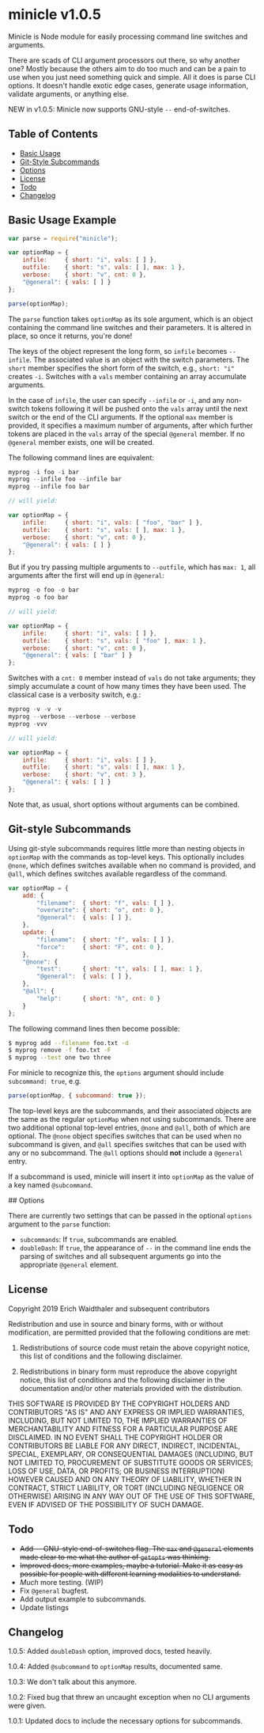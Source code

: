 # minicle v1.0.5

Minicle is Node module for easily processing command line switches and arguments.

There are scads of CLI argument processors out there, so why another one? Mostly 
because the others aim to do too much and can be a pain to use when you just 
need something quick and simple. All it does is parse CLI options. It doesn't 
handle exotic edge cases, generate usage information, validate arguments, or 
anything else.

NEW in v1.0.5: Minicle now supports GNU-style `--` end-of-switches.

## Table of Contents

* [Basic Usage](#basic-usage)
* [Git-Style Subcommands](#subcommands)
* [Options](#options)
* [License](#license)
* [Todo](#todo)
* [Changelog](#changelog)

<a name="basic-usage"></a>
## Basic Usage Example
```javascript
var parse = require("minicle");

var optionMap = {
    infile:     { short: "i", vals: [ ] },
    outfile:    { short: "s", vals: [ ], max: 1 },
    verbose:    { short: "v", cnt: 0 },
    "@general": { vals: [ ] }
};

parse(optionMap);
```

The `parse` function takes `optionMap` as its sole argument, which is an object 
containing the command line switches and their parameters. It is altered in 
place, so once it returns, you're done!

The keys of the object represent the long form, so `infile` becomes `--infile`. 
The associated value is an object with the switch parameters. The `short` member 
specifies the short form of the switch, e.g., `short: "i"` creates `-i`. 
Switches with a `vals` member containing an array accumulate arguments.

In the case of `infile`, the user can specify `--infile` or `-i`, and any 
non-switch tokens following it will be pushed onto the `vals` array until the next
switch or the end of the CLI arguments. If the optional `max` member is provided,
it specifies a maximum number of arguments, after which further tokens are placed
in the `vals` array of the special `@general` member. If no `@general` member
exists, one will be created.

The following command lines are equivalent:

```javascript
myprog -i foo -i bar
myprog --infile foo --infile bar
myprog --infile foo bar

// will yield:

var optionMap = {
    infile:     { short: "i", vals: [ "foo", "bar" ] },
    outfile:    { short: "s", vals: [ ], max: 1 },
    verbose:    { short: "v", cnt: 0 },
    "@general": { vals: [ ] }
};
```

But if you try passing multiple arguments to `--outfile`, which has `max: 1`, 
all arguments after the first will end up in `@general`:

```javascript
myprog -o foo -o bar
myprog -o foo bar

// will yield:

var optionMap = {
    infile:     { short: "i", vals: [ ] },
    outfile:    { short: "s", vals: [ "foo" ], max: 1 },
    verbose:    { short: "v", cnt: 0 },
    "@general": { vals: [ "bar" ] }
};
```

Switches with a `cnt: 0` member instead of `vals` do not take arguments; they
simply accumulate a count of how many times they have been used. The classical
case is a verbosity switch, e.g.:

```javascript
myprog -v -v -v
myprog --verbose --verbose --verbose
myprog -vvv

// will yield:

var optionMap = {
    infile:     { short: "i", vals: [ ] },
    outfile:    { short: "s", vals: [ ], max: 1 },
    verbose:    { short: "v", cnt: 3 },
    "@general": { vals: [ ] }
};
```

Note that, as usual, short options without arguments can be combined.

<a name="subcommands"></a>
## Git-style Subcommands

Using git-style subcommands requires little more than nesting objects
in `optionMap` with the commands as top-level keys. This optionally
includes `@none`, which defines switches available when no command is
provided, and `@all`, which defines switches available regardless of
the command.

```javascript
var optionMap = {
    add: {
        "filename":  { short: "f", vals: [ ] },
        "overwrite": { short: "o", cnt: 0 },
        "@general":  { vals: [ ] },
    },
    update: {
        "filename":  { short: "f", vals: [ ] },
        "force":     { short: "F", cnt: 0 },
    },
    "@none": {
        "test":      { short: "t", vals: [ ], max: 1 },
        "@general":  { vals: [ ] },
    },
    "@all": {
        "help":      { short: "h", cnt: 0 }
    }
};
```


The following command lines then become possible:

```bash
$ myprog add --filename foo.txt -d
$ myprog remove -f foo.txt -F
$ myprog --test one two three
```

For minicle to recognize this, the `options` argument should include `subcommand: true`, e.g.

```javascript
parse(optionMap, { subcommand: true });
```

The top-level keys are the subcommands, and their associated objects are the 
same as the regular `optionMap` when not using subcommands. There are two 
additional optional top-level entries, `@none` and `@all`, both of which are 
optional. The `@none` object specifies switches that can be used when no 
subcommand is given, and `@all` specifies switches that can be used with any or 
no subcommand. The `@all` options should __not__ include a `@general` entry.

If a subcommand is used, minicle will insert it into `optionMap` as the value
of a key named `@subcommand`.

<a name="options">
## Options

There are currently two settings that can be passed in the optional `options`
argument to the `parse` function:

* `subcommands`: If `true`, subcommands are enabled.
* `doubleDash`: If `true`, the appearance of `--` in the command line ends 
   the parsing of switches and all subsequent arguments go into the appropriate
   `@general` element.

<a name="license"></a>
## License

Copyright 2019 Erich Waidthaler and subsequent contributors

Redistribution and use in source and binary forms, with or without modification, 
are permitted provided that the following conditions are met:

1. Redistributions of source code must retain the above copyright notice, this 
list of conditions and the following disclaimer.

2. Redistributions in binary form must reproduce the above copyright notice, 
this list of conditions and the following disclaimer in the documentation and/or 
other materials provided with the distribution.

THIS SOFTWARE IS PROVIDED BY THE COPYRIGHT HOLDERS AND CONTRIBUTORS "AS IS" AND 
ANY EXPRESS OR IMPLIED WARRANTIES, INCLUDING, BUT NOT LIMITED TO, THE IMPLIED 
WARRANTIES OF MERCHANTABILITY AND FITNESS FOR A PARTICULAR PURPOSE ARE 
DISCLAIMED. IN NO EVENT SHALL THE COPYRIGHT HOLDER OR CONTRIBUTORS BE LIABLE FOR 
ANY DIRECT, INDIRECT, INCIDENTAL, SPECIAL, EXEMPLARY, OR CONSEQUENTIAL DAMAGES 
(INCLUDING, BUT NOT LIMITED TO, PROCUREMENT OF SUBSTITUTE GOODS OR SERVICES; 
LOSS OF USE, DATA, OR PROFITS; OR BUSINESS INTERRUPTION) HOWEVER CAUSED AND ON 
ANY THEORY OF LIABILITY, WHETHER IN CONTRACT, STRICT LIABILITY, OR TORT 
(INCLUDING NEGLIGENCE OR OTHERWISE) ARISING IN ANY WAY OUT OF THE USE OF THIS 
SOFTWARE, EVEN IF ADVISED OF THE POSSIBILITY OF SUCH DAMAGE.

<a name="todo"></a>
## Todo

* ~~Add -- GNU-style end-of-switches flag. The `max` and `@general` elements made
  clear to me what the author of `getopts` was thinking.~~
* ~~Improved docs, more examples, maybe a tutorial. Make it as easy as possible
  for people with different learning modalities to understand.~~
* _Much_ more testing. (WIP)
* Fix `@general` bugfest.
* Add output example to subcommands.
* Update listings

<a name="changelog"></a>
## Changelog

1.0.5: Added `doubleDash` option, improved docs, tested heavily.

1.0.4: Added `@subcommand` to `optionMap` results, documented same.

1.0.3: We don't talk about this anymore.

1.0.2: Fixed bug that threw an uncaught exception when no CLI arguments were given.

1.0.1: Updated docs to include the necessary options for subcommands.

